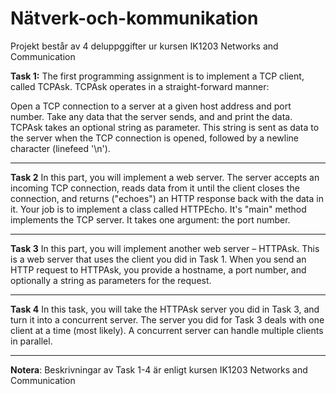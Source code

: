 # Nätverk-och-kommunikation

Projekt består av 4 deluppggifter ur kursen IK1203 Networks and Communication


**Task 1:**
The first programming assignment is to implement a TCP client, called TCPAsk. TCPAsk operates in a straight-forward manner:

Open a TCP connection to a server at a given host address and port number.
Take any data that the server sends, and and print the data.
TCPAsk takes an optional string as parameter. This string is sent as data to the server when the TCP connection is opened, followed by a newline character (linefeed '\n').
****

**Task 2**
In this part, you will implement a web server. The server accepts an incoming TCP connection, reads data from it until the client closes the connection, and returns ("echoes") an HTTP response back with the data in it. 
Your job is to implement a class called HTTPEcho. It's "main" method implements the TCP server. It takes one argument: the port number.
****

**Task 3**
In this part, you will implement another web server – HTTPAsk. This is a web server that uses the client you did in Task 1. When you send an HTTP request to HTTPAsk, you provide a hostname, a port number, and optionally a string as parameters for the request.
****

**Task 4**
In this task, you will take the HTTPAsk server you did in Task 3, and turn it into a concurrent server. The server you did for Task 3 deals with one client at a time (most likely). A concurrent server can handle multiple clients in parallel.
****

**Notera**: Beskrivningar av Task 1-4 är enligt kursen IK1203 Networks and Communication

